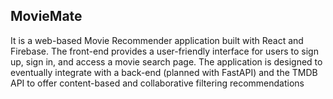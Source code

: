 ## MovieMate

It is a web-based Movie Recommender application built with React and Firebase. The front-end provides a user-friendly interface for users to sign up, sign in, and access a movie search page. The application is designed to eventually integrate with a back-end (planned with FastAPI) and the TMDB API to offer content-based and collaborative filtering recommendations
